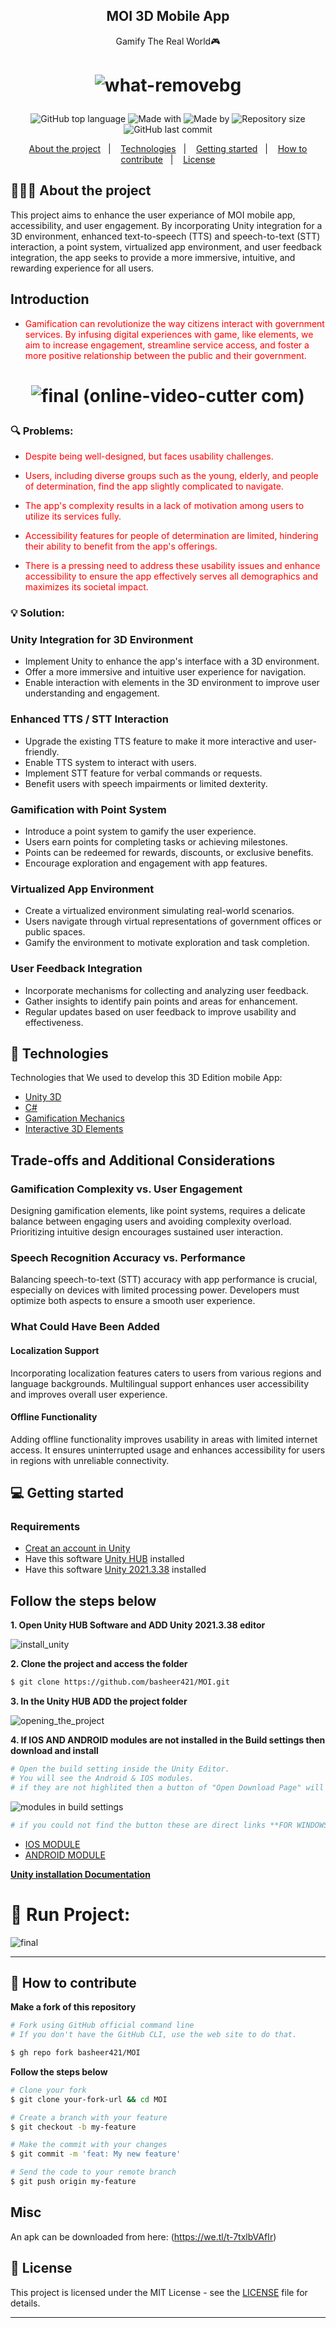 <h2 align="center">
   MOI 3D Mobile App
</h2>

<p align="center">Gamify The Real World🎮</p>


<h1 align="center">

![what-removebg](https://github.com/basheer421/MOI/assets/138756079/7e5d8dca-1a42-4ed5-8dd1-49f19d831224)


</h1>

<p align="center">
  


<div align="center">
  <img alt="GitHub top language" src="https://img.shields.io/badge/Langauge-C%23-blue">
  <img alt="Made with" src="https://img.shields.io/badge/Made%20with%20UNITY-red">
  <img alt="Made by" src="https://img.shields.io/badge/Made_by-GovUnityVerse-green">
  <img alt="Repository size" src="https://img.shields.io/badge/rep_size-25_MB-blue">
  <img alt="GitHub last commit" src="https://img.shields.io/badge/Last_Commit-May_2024-red">
</div>

  


<p align="center">
  <a href="#-about-the-project">About the project</a>&nbsp;&nbsp;&nbsp;|&nbsp;&nbsp;&nbsp;
  <a href="#-technologies">Technologies</a>&nbsp;&nbsp;&nbsp;|&nbsp;&nbsp;&nbsp;
  <a href="#-getting-started">Getting started</a>&nbsp;&nbsp;&nbsp;|&nbsp;&nbsp;&nbsp;
  <a href="#-how-to-contribute">How to contribute</a>&nbsp;&nbsp;&nbsp;|&nbsp;&nbsp;&nbsp;
  <a href="#-License">License</a>
</p>

## 👨🏻‍💻 About the project
This project aims to enhance the user experiance of MOI mobile app, accessibility, and user engagement. By incorporating Unity integration for a 3D environment, enhanced text-to-speech (TTS) and speech-to-text (STT) interaction, a point system, virtualized app environment, and user feedback integration, the app seeks to provide a more immersive, intuitive, and rewarding experience for all users.


## Introduction
- <p style="color: red;">Gamification can revolutionize the way citizens interact with government services. By infusing digital experiences with game, like elements, we aim to increase engagement, streamline service access, and foster a more positive relationship between the public and their government.</p>

<h1 align="center">
   
![final (online-video-cutter com)](https://github.com/basheer421/MOI/assets/138756079/aed540a3-130e-4787-b3df-156c118fad0e)

</h1>

### 🔍 Problems:

- <p style="color: red;">Despite being well-designed, but faces usability challenges.</p>

- <p style="color: red;">Users, including diverse groups such as the young, elderly, and people of determination, find the app slightly complicated to navigate.</p>

- <p style="color: red;">The app's complexity results in a lack of motivation among users to utilize its services fully.</p>

- <p style="color: red;">Accessibility features for people of determination are limited, hindering their ability to benefit from the app's offerings.</p>

- <p style="color: red;">There is a pressing need to address these usability issues and enhance accessibility to ensure the app effectively serves all demographics and maximizes its societal impact.</p>


### 💡 Solution:

### Unity Integration for 3D Environment
- Implement Unity to enhance the app's interface with a 3D environment.
- Offer a more immersive and intuitive user experience for navigation.
- Enable interaction with elements in the 3D environment to improve user understanding and engagement.

### Enhanced TTS / STT Interaction
- Upgrade the existing TTS feature to make it more interactive and user-friendly.
- Enable TTS system to interact with users.
- Implement STT feature for verbal commands or requests.
- Benefit users with speech impairments or limited dexterity.

### Gamification with Point System
- Introduce a point system to gamify the user experience.
- Users earn points for completing tasks or achieving milestones.
- Points can be redeemed for rewards, discounts, or exclusive benefits.
- Encourage exploration and engagement with app features.

### Virtualized App Environment
- Create a virtualized environment simulating real-world scenarios.
- Users navigate through virtual representations of government offices or public spaces.
- Gamify the environment to motivate exploration and task completion.

### User Feedback Integration
- Incorporate mechanisms for collecting and analyzing user feedback.
- Gather insights to identify pain points and areas for enhancement.
- Regular updates based on user feedback to improve usability and effectiveness.


## 🚀 Technologies

Technologies that We used to develop this 3D Edition mobile App:

- [Unity 3D](https://unity.com/)
- [C#](https://docs.microsoft.com/en-us/dotnet/csharp/)
- [Gamification Mechanics](https://www.interaction-design.org/literature/topics/gamification)
- [Interactive 3D Elements](https://threejs.org/)



## Trade-offs and Additional Considerations

### Gamification Complexity vs. User Engagement
Designing gamification elements, like point systems, requires a delicate balance between engaging users and avoiding complexity overload. Prioritizing intuitive design encourages sustained user interaction.

### Speech Recognition Accuracy vs. Performance
Balancing speech-to-text (STT) accuracy with app performance is crucial, especially on devices with limited processing power. Developers must optimize both aspects to ensure a smooth user experience.

### What Could Have Been Added

#### Localization Support
Incorporating localization features caters to users from various regions and language backgrounds. Multilingual support enhances user accessibility and improves overall user experience.

#### Offline Functionality
Adding offline functionality improves usability in areas with limited internet access. It ensures uninterrupted usage and enhances accessibility for users in regions with unreliable connectivity.

## 💻 Getting started

### Requirements

- [Creat an account in Unity](https://id.unity.com/en/conversations/9523141d-e73f-499c-9697-7b38ef085baa00ff)
- Have this software [Unity HUB](https://unity.com/download) installed
- Have this software [Unity 2021.3.38](https://unity.com/releases/editor/whats-new/2021.3.38) installed


  
## **Follow the steps below**


**1. Open Unity HUB Software and ADD Unity 2021.3.38 editor**

   
![install_unity](https://github.com/basheer421/MOI/assets/138756079/296dd41d-ae55-432f-a56d-4c0f43f765ae)




**2. Clone the project and access the folder**

```bash
$ git clone https://github.com/basheer421/MOI.git
```




**3. In the Unity HUB ADD the project folder**


![opening_the_project](https://github.com/basheer421/MOI/assets/138756079/a02c9588-d476-4219-a216-c8a91cf67c4a)



**4. If IOS AND ANDROID modules are not installed in the Build settings then download and install**


```bash
# Open the build setting inside the Unity Editor.
# You will see the Android & IOS modules.
# if they are not highlited then a button of "Open Download Page" will appear after you press on one of them.
```


![modules in build settings](https://github.com/basheer421/MOI/assets/138756079/cbe144ca-d0e2-4b51-b4d7-142a157c023f)




```bash
# if you could not find the button these are direct links **FOR WINDOWS ONLY**
```

- [IOS MODULE](https://download.unity3d.com/download_unity/7a2fa5d8d101/TargetSupportInstaller/UnitySetup-iOS-Support-for-Editor-2021.3.38f1.exe)
- [ANDROID MODULE](https://download.unity3d.com/download_unity/7a2fa5d8d101/TargetSupportInstaller/UnitySetup-Android-Support-for-Editor-2021.3.38f1.exe)


**[Unity installation Documentation](https://docs.unity3d.com/hub/manual/InstallHub.html)**


# 📱 Run Project:

![final](https://github.com/basheer421/MOI/assets/138756079/37c60e51-2102-4280-bd16-5c2d5baccac8)


---


## 🤔 How to contribute

**Make a fork of this repository**

```bash
# Fork using GitHub official command line
# If you don't have the GitHub CLI, use the web site to do that.

$ gh repo fork basheer421/MOI
```

**Follow the steps below**

```bash
# Clone your fork
$ git clone your-fork-url && cd MOI

# Create a branch with your feature
$ git checkout -b my-feature

# Make the commit with your changes
$ git commit -m 'feat: My new feature'

# Send the code to your remote branch
$ git push origin my-feature
```
## Misc
An apk can be downloaded from here: (https://we.tl/t-7txlbVAfIr)

## 📝 License

This project is licensed under the MIT License - see the [LICENSE](LICENSE) file for details.


---

